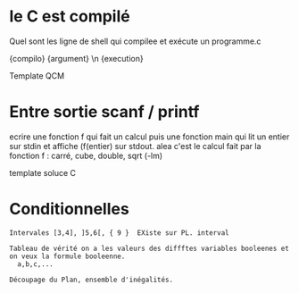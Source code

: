 
# le C est compilé 

Quel sont les ligne de shell qui compilee et exécute un programme.c 

{compilo} {argument} \n {execution}

Template QCM 


# Entre sortie scanf / printf 

ecrire une fonction f qui fait un calcul 
puis une fonction main qui lit un entier sur stdin et affiche (f(entier) sur stdout. 
alea c'est le calcul fait par la fonction f : carré, cube, double, sqrt (-lm) 

template soluce C 


# Conditionnelles 


    Intervales [3,4], ]5,6[, { 9 }  EXiste sur PL. interval 
    
    Tableau de vérité on a les valeurs des diffftes variables booleenes et on veux la formule booleenne. 
      a,b,c,...  
    
    Découpage du Plan, ensemble d'inégalités.

# 
